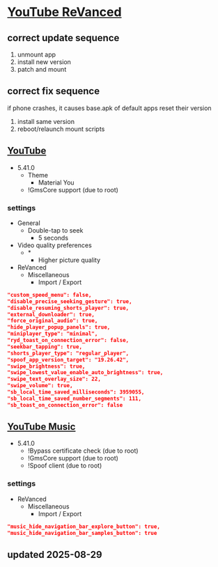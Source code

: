 # [YouTube ReVanced](./README.md)

## correct update sequence

1. unmount app
2. install new version
3. patch and mount

## correct fix sequence

if phone crashes, it causes base.apk of default apps reset their version

1. install same version
2. reboot/relaunch mount scripts

## [YouTube](https://revanced.app/patches?pkg=com.google.android.youtube)

- 5.41.0
  - Theme
    - Material You
  - !GmsCore support (due to root)

### settings

- General
  - Double-tap to seek
    - 5 seconds
- Video quality preferences
  - \*
    - Higher picture quality
- ReVanced
  - Miscellaneous
    - Import / Export

```json
"custom_speed_menu": false,
"disable_precise_seeking_gesture": true,
"disable_resuming_shorts_player": true,
"external_downloader": true,
"force_original_audio": true,
"hide_player_popup_panels": true,
"miniplayer_type": "minimal",
"ryd_toast_on_connection_error": false,
"seekbar_tapping": true,
"shorts_player_type": "regular_player",
"spoof_app_version_target": "19.26.42",
"swipe_brightness": true,
"swipe_lowest_value_enable_auto_brightness": true,
"swipe_text_overlay_size": 22,
"swipe_volume": true,
"sb_local_time_saved_milliseconds": 3959055,
"sb_local_time_saved_number_segments": 111,
"sb_toast_on_connection_error": false
```

## [YouTube Music](https://revanced.app/patches?pkg=com.google.android.apps.youtube.music)

- 5.41.0
  - !Bypass certificate check (due to root)
  - !GmsCore support (due to root)
  - !Spoof client (due to root)

### settings

- ReVanced
  - Miscellaneous
    - Import / Export

```json
"music_hide_navigation_bar_explore_button": true,
"music_hide_navigation_bar_samples_button": true
```

## updated 2025-08-29
